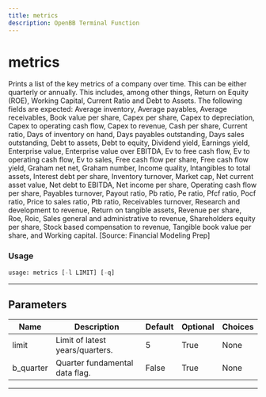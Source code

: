 ```yaml
---
title: metrics
description: OpenBB Terminal Function
---
```


# metrics

Prints a list of the key metrics of a company over time. This can be either quarterly or annually. This includes, among other things, Return on Equity (ROE), Working Capital, Current Ratio and Debt to Assets. The following fields are expected: Average inventory, Average payables, Average receivables, Book value per share, Capex per share, Capex to depreciation, Capex to operating cash flow, Capex to revenue, Cash per share, Current ratio, Days of inventory on hand, Days payables outstanding, Days sales outstanding, Debt to assets, Debt to equity, Dividend yield, Earnings yield, Enterprise value, Enterprise value over EBITDA, Ev to free cash flow, Ev to operating cash flow, Ev to sales, Free cash flow per share, Free cash flow yield, Graham net net, Graham number, Income quality, Intangibles to total assets, Interest debt per share, Inventory turnover, Market cap, Net current asset value, Net debt to EBITDA, Net income per share, Operating cash flow per share, Payables turnover, Payout ratio, Pb ratio, Pe ratio, Pfcf ratio, Pocf ratio, Price to sales ratio, Ptb ratio, Receivables turnover, Research and development to revenue, Return on tangible assets, Revenue per share, Roe, Roic, Sales general and administrative to revenue, Shareholders equity per share, Stock based compensation to revenue, Tangible book value per share, and Working capital. [Source: Financial Modeling Prep]

### Usage

```python
usage: metrics [-l LIMIT] [-q]
```

---

## Parameters

| Name | Description | Default | Optional | Choices |
| ---- | ----------- | ------- | -------- | ------- |
| limit | Limit of latest years/quarters. | 5 | True | None |
| b_quarter | Quarter fundamental data flag. | False | True | None |

---
